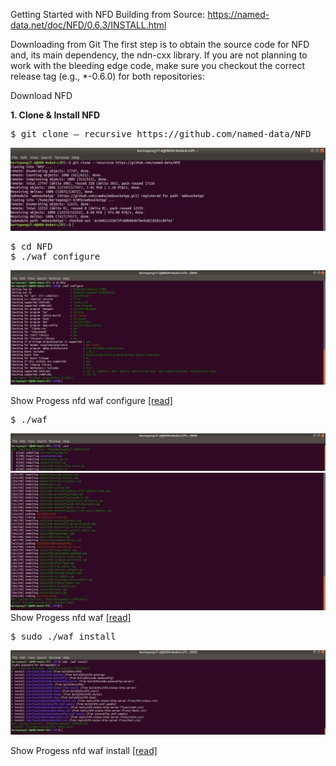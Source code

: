 Getting Started with NFD Building from Source: https://named-data.net/doc/NFD/0.6.3/INSTALL.html

Downloading from Git The first step is to obtain the source code for NFD and, its main dependency, the ndn-cxx library. If you are not planning to work with the bleeding edge code, make sure you checkout the correct release tag (e.g., *-0.6.0) for both repositories:

Download NFD


**1. Clone & Install NFD**
<pre>
$ git clone — recursive https://github.com/named-data/NFD
</pre>

 ![alt tag](https://github.com/syaifulahdan/Mini-NDN-Work/blob/main/Assignment%202:NDNrg-Topology/NDNrg-Image-Node4/NDNrg-Image-NFD-4/1-gitclone-nfd.png)
 

<pre>
$ cd NFD
$ ./waf configure
</pre>
 ![alt tag](https://github.com/syaifulahdan/Mini-NDN-Work/blob/main/Assignment%202:NDNrg-Topology/NDNrg-Image-Node2/NDNrg-Image-NFD-2/2-nfd2-waf-configure.png)
 
 Show Progess nfd waf configure [[read]](https://github.com/syaifulahdan/Mini-NDN-Work/blob/main/Assignment%202:NDNrg-Topology/NDNrg-Image-Node4/NDNrg-Image-NFD-4/2-nfd4-waf-configure.png)

<pre>
$ ./waf
</pre>
 ![alt tag](https://github.com/syaifulahdan/Mini-NDN-Work/blob/main/Assignment%202:NDNrg-Topology/NDNrg-Image-Node2/NDNrg-Image-NFD-2/3-nfd2-waf.png)
 </pre>
 ![alt tag](https://github.com/syaifulahdan/Mini-NDN-Work/blob/main/Assignment%202:NDNrg-Topology/NDNrg-Image-Node2/NDNrg-Image-NFD-2/4-nfd2-waf-finish.png)
 Show Progess nfd waf [[read]](https://github.com/syaifulahdan/Mini-NDN-Work/blob/main/Assignment%202:NDNrg-Topology/NDNrg-Image-Node2/nfd2-waf-install-progress.txt)


<pre>
$ sudo ./waf install
</pre>
 ![alt tag](https://github.com/syaifulahdan/Mini-NDN-Work/blob/main/Assignment%202:NDNrg-Topology/NDNrg-Image-Node2/NDNrg-Image-NFD-2/5-nfd2-waf-install.png)
 
 Show Progess nfd waf install [[read]](https://github.com/syaifulahdan/Mini-NDN-Work/blob/main/Assignment%202:NDNrg-Topology/NDNrg-Image-Node2/nfd2-waf-install-install-progress.txt)
